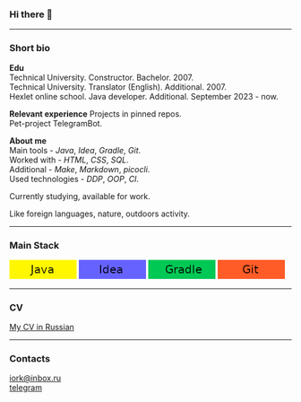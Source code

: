 ### Hi there 👋

---------
### Short bio

**Edu**  
Technical University. Constructor. Bachelor. 2007.  
Technical University. Translator (English). Additional. 2007.  
Hexlet online school. Java developer. Additional.  September 2023 - now.

**Relevant experience**
Projects in pinned repos.  
Pet-project TelegramBot.

**About me**  
Main tools - *Java*, *Idea*, *Gradle*, *Git*.  
Worked with - *HTML*, *CSS*, *SQL*.  
Additional - *Make*, *Markdown*, *picocli*.  
Used technologies - *DDP*, *OOP*, *CI*.

Currently studying, available for work.

Like foreign languages, nature, outdoors activity.

---------
### Main Stack
![Java!](java.png "Java") ![Idea](idea.png "Idea") ![Gradle](gradle.png "Gradle") ![Git](git.png "Git")

---------
### CV
[My CV in Russian](https://cv.hexlet.io/ru/resumes/3870)

---------
### Contacts
iork@inbox.ru  
[telegram](https://t.me/iorkroman)   

<!--
**roman-iork/roman-iork** is a ✨ _special_ ✨ repository because its `README.md` (this file) appears on your GitHub profile.

Here are some ideas to get you started:

- 🔭 I’m currently working on ...
- 🌱 I’m currently learning ...
- 👯 I’m looking to collaborate on ...
- 🤔 I’m looking for help with ...
- 💬 Ask me about ...
- 📫 How to reach me: ...
- 😄 Pronouns: ...
- ⚡ Fun fact: ...
-->
